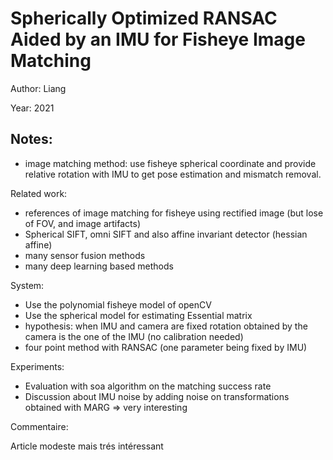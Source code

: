# Spherically Optimized RANSAC Aided by an IMU for Fisheye Image Matching

Author: Liang

Year: 2021

Notes:
---
* image matching method: use fisheye spherical coordinate and provide relative rotation with IMU to get pose estimation and mismatch removal.

Related work:
* references of image matching for fisheye using rectified image (but lose of FOV, and image artifacts)
* Spherical SIFT, omni SIFT and also affine invariant detector (hessian affine)
* many sensor fusion methods
* many deep learning based methods

System:
* Use the polynomial fisheye model of openCV
* Use the spherical model for estimating Essential matrix
* hypothesis: when IMU and camera are fixed rotation obtained by the camera is the one of the IMU (no calibration needed)
* four point method with RANSAC (one parameter being fixed by IMU)

Experiments:
* Evaluation with soa algorithm on the matching success rate
* Discussion about IMU noise by adding noise on transformations obtained with MARG => very interesting

Commentaire:

Article modeste mais trés intéressant